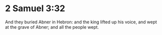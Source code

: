 # 2 Samuel 3:32

And they buried Abner in Hebron: and the king lifted up his voice, and wept at the grave of Abner; and all the people wept.